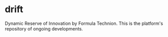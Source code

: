 # drift

Dynamic Reserve of Innovation by Formula Technion. This is the platform's repository of ongoing developments.

